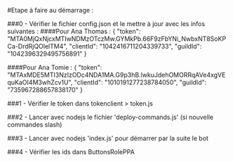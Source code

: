 #Etape à faire au démarrage :

###0 - Vérifier le fichier config.json et le mettre à jour avec les infos suivantes :
####Pour Ana Thomas :
    { 
        "token": "MTA0MjQxNjcxMTIwNDMzOTczMw.GYMkPb.66F9zFbYNi_NwbxNT8SoKPCa-DrdRjQOlelTM4",
        "clientId": "1042416711204339733",
	    "guildId": "1042396329495756891"
    }

####Pour Ana Tomie :
     { 
        "token": "MTAxMDE5MTI3NzIzODc4NDA1MA.G9p3hB.lwkuJdehOMORRqAVe4xgVEquKaOI4M3whZcv1U",
        "clientId": "1010191277238784050",
	    "guildId": "735967288657838170"
    }

###1 - Vérifier le token dans tokenclient > token.js

###2 - Lancer avec nodejs le fichier 'deploy-commands.js' (si nouvelle commandes slash)

###3 - Lancer avec nodejs 'index.js' pour démarrer par la suite le bot

###4 - Vérifier les ids dans ButtonsRolePPA


